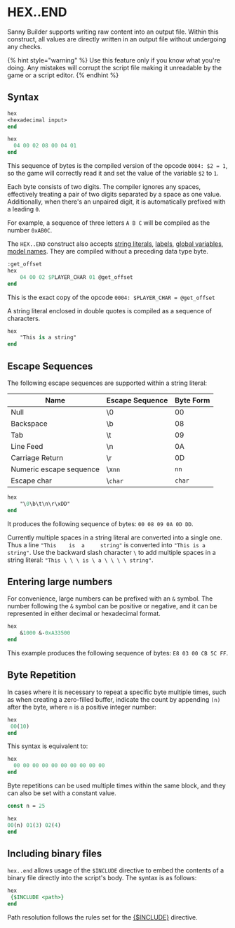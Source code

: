 # HEX..END

Sanny Builder supports writing raw content into an output file. Within this construct, all values are directly written in an output file without undergoing any checks.

{% hint style="warning" %}
Use this feature only if you know what you're doing. Any mistakes will corrupt the script file making it unreadable by the game or a script editor.
{% endhint %}

## Syntax

```pascal
hex
<hexadecimal input>
end
```

```pascal
hex
  04 00 02 08 00 04 01
end
```

This sequence of bytes is the compiled version of the opcode `0004: $2 = 1`, so the game will correctly read it and set the value of the variable `$2` to `1`.

Each byte consists of two digits. The compiler ignores any spaces, effectively treating a pair of two digits separated by a space as one value. Additionally, when there's an unpaired digit, it is automatically prefixed with a leading `0`.

For example, a sequence of three letters `A B C` will be compiled as the number `0xAB0C`.

The `HEX..END` construct also accepts [string literals](data-types.md#string-literals), [labels](data-types.md#labels), [global variables](variables.md#global-variables), [model names](data-types.md#model-names). They are compiled without a preceding data type byte.

```pascal
:get_offset
hex
    04 00 02 $PLAYER_CHAR 01 @get_offset
end
```

This is the exact copy of the opcode `0004: $PLAYER_CHAR = @get_offset`

A string literal enclosed in double quotes is compiled as a sequence of characters.

```pascal
hex
    "This is a string"
end
```

## Escape Sequences

The following escape sequences are supported within a string literal:

| Name                    | Escape Sequence | Byte Form |
| ----------------------- | --------------- | --------- |
| Null                    | \0              | 00        |
| Backspace               | \b              | 08        |
| Tab                     | \t              | 09        |
| Line Feed               | \n              | 0A        |
| Carriage Return         | \r              | 0D        |
| Numeric escape sequence | \x`nn`          | `nn`      |
| Escape char             | \\`char`        | `char`    |

```pascal
hex
    "\0\b\t\n\r\xDD"
end
```

It produces the following sequence of bytes: `00 08 09 0A 0D DD`.

Currently multiple spaces in a string literal are converted into a single one. Thus a line `"This    is  a     string"` is converted into `"This is a string"`. Use the backward slash character `\` to add multiple spaces in a string literal: `"This \ \ \ is \ a \ \ \ \ string"`.

## Entering large numbers

For convenience, large numbers can be prefixed with an `&` symbol. The number following the `&` symbol can be positive or negative, and it can be represented in either decimal or hexadecimal format.

```pascal
hex
    &1000 &-0xA33500
end
```

This example produces the following sequence of bytes: `E8 03 00 CB 5C FF`.

## Byte Repetition

In cases where it is necessary to repeat a specific byte multiple times, such as when creating a zero-filled buffer, indicate the count by appending `(n)` after the byte, where `n` is a positive integer number:

```pascal
hex
 00(10)
end
```

This syntax is equivalent to:

```pascal
hex
  00 00 00 00 00 00 00 00 00 00
end
```

Byte repetitions can be used multiple times within the same block, and they can also be set with a constant value.

```pascal
const n = 25

hex
00(n) 01(3) 02(4)
end
```

## Including binary files

`hex..end` allows usage of the `$INCLUDE` directive to embed the contents of a binary file directly into the script's body. The syntax is as follows:

```pascal
hex 
 {$INCLUDE <path>}
end
```

Path resolution follows the rules set for the [{$INCLUDE}](directives.md#usdinclude) directive.
